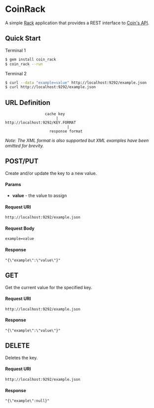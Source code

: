 # CoinRack

A simple [Rack](http://rack.github.com/) application that provides a
REST interface to [Coin's API](https://github.com/hopsoft/coin).

## Quick Start

Terminal 1

```bash
$ gem install coin_rack
$ coin_rack --run
```

Terminal 2

```bash
$ curl --data "example=value" http://localhost:9292/example.json
$ curl http://localhost:9292/example.json
```

## URL Definition

```
                  cache key
                       |
http://localhost:9292/KEY.FORMAT
                            |
                    response format
```

*Note: The XML format is also supported but XML examples have been omitted for brevity.*

## POST/PUT

Create and/or update the key to a new value.

#### Params

* **value** - the value to assign

#### Request URI

```
http://localhost:9292/example.json
```

#### Request Body

```
example=value
```

#### Response

```
"{\"example\":\"value\"}"
```

## GET

Get the current value for the specified key.

#### Request URI

```
http://localhost:9292/example.json
```

#### Response

```
"{\"example\":\"value\"}"
```

## DELETE

Deletes the key.

#### Request URI

```
http://localhost:9292/example.json
```

#### Response

```
"{\"example\":null}"
```
